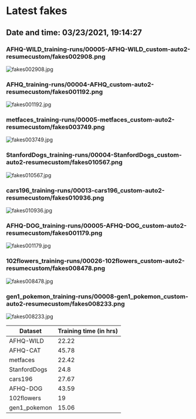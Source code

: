 # Latest fakes
## Date and time: 03/23/2021, 19:14:27
### AFHQ-WILD_training-runs/00005-AFHQ-WILD_custom-auto2-resumecustom/fakes002908.png
![fakes002908.jpg](https://i.ibb.co/GPf2Tn6/22f1e13bc4d8.jpg "AFHQ-WILD_training-runs/00005-AFHQ-WILD_custom-auto2-resumecustom/fakes002908.png")

### AFHQ_training-runs/00004-AFHQ_custom-auto2-resumecustom/fakes001192.png
![fakes001192.jpg](https://i.ibb.co/dWVtf98/ee91fd938923.jpg "AFHQ_training-runs/00004-AFHQ_custom-auto2-resumecustom/fakes001192.png")

### metfaces_training-runs/00005-metfaces_custom-auto2-resumecustom/fakes003749.png
![fakes003749.jpg](https://i.ibb.co/fvFN1JG/d5399d817408.jpg "metfaces_training-runs/00005-metfaces_custom-auto2-resumecustom/fakes003749.png")

### StanfordDogs_training-runs/00004-StanfordDogs_custom-auto2-resumecustom/fakes010567.png
![fakes010567.jpg](https://i.ibb.co/n7vv43F/de951653d43b.jpg "StanfordDogs_training-runs/00004-StanfordDogs_custom-auto2-resumecustom/fakes010567.png")

### cars196_training-runs/00013-cars196_custom-auto2-resumecustom/fakes010936.png
![fakes010936.jpg](https://i.ibb.co/27JTd4P/7c3e20c02976.jpg "cars196_training-runs/00013-cars196_custom-auto2-resumecustom/fakes010936.png")

### AFHQ-DOG_training-runs/00005-AFHQ-DOG_custom-auto2-resumecustom/fakes001179.png
![fakes001179.jpg](https://i.ibb.co/8BqVfsb/bd12dd4ce7fb.jpg "AFHQ-DOG_training-runs/00005-AFHQ-DOG_custom-auto2-resumecustom/fakes001179.png")

### 102flowers_training-runs/00026-102flowers_custom-auto2-resumecustom/fakes008478.png
![fakes008478.jpg](https://i.ibb.co/xsPzShk/dcd70d7e5879.jpg "102flowers_training-runs/00026-102flowers_custom-auto2-resumecustom/fakes008478.png")

### gen1_pokemon_training-runs/00008-gen1_pokemon_custom-auto2-resumecustom/fakes008233.png
![fakes008233.jpg](https://i.ibb.co/vYTXctG/d4d96dd32454.jpg "gen1_pokemon_training-runs/00008-gen1_pokemon_custom-auto2-resumecustom/fakes008233.png")

| Dataset      |   Training time (in hrs) |
|--------------|--------------------------|
| AFHQ-WILD    |                    22.22 |
| AFHQ-CAT     |                    45.78 |
| metfaces     |                    22.42 |
| StanfordDogs |                    24.8  |
| cars196      |                    27.67 |
| AFHQ-DOG     |                    43.59 |
| 102flowers   |                    19    |
| gen1_pokemon |                    15.06 |
